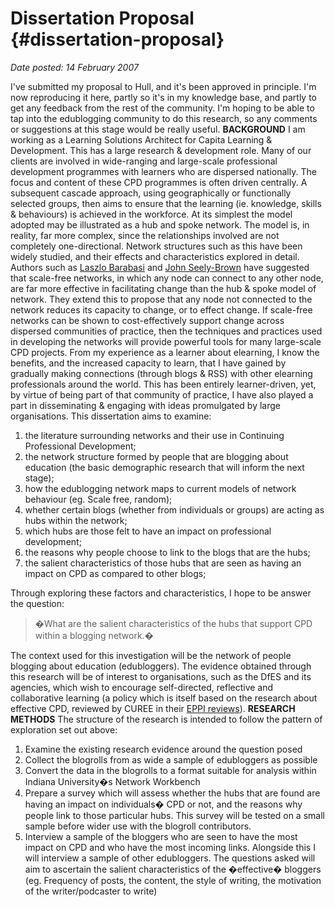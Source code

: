 # Dissertation Proposal {#dissertation-proposal}

_Date posted: 14 February 2007_

I've submitted my proposal to Hull, and it's been approved in principle. I'm now reproducing it here, partly so it's in my knowledge base, and partly to get any feedback from the rest of the community. I'm hoping to be able to tap into the edublogging community to do this research, so any comments or suggestions at this stage would be really useful. **BACKGROUND** I am working as a Learning Solutions Architect for Capita Learning & Development. This has a large research & development role. Many of our clients are involved in wide-ranging and large-scale professional development programmes with learners who are dispersed nationally. The focus and content of these CPD programmes is often driven centrally. A subsequent cascade approach, using geographically or functionally selected groups, then aims to ensure that the learning (ie. knowledge, skills & behaviours) is achieved in the workforce. At its simplest the model adopted may be illustrated as a hub and spoke network. The model is, in reality, far more complex, since the relationships involved are not completely one-directional. Network structures such as this have been widely studied, and their effects and characteristics explored in detail. Authors such as [Laszlo Barabasi](http://www.nd.edu/~alb/) and [John Seely-Brown](http://www.johnseelybrown.com/) have suggested that scale-free networks, in which any node can connect to any other node, are far more effective in facilitating change than the hub & spoke model of network. They extend this to propose that any node not connected to the network reduces its capacity to change, or to effect change. If scale-free networks can be shown to cost-effectively support change across dispersed communities of practice, then the techniques and practices used in developing the networks will provide powerful tools for many large-scale CPD projects. From my experience as a learner about elearning, I know the benefits, and the increased capacity to learn, that I have gained by gradually making connections (through blogs & RSS) with other elearning professionals around the world. This has been entirely learner-driven, yet, by virtue of being part of that community of practice, I have also played a part in disseminating & engaging with ideas promulgated by large organisations. This dissertation aims to examine:

1.  the literature surrounding networks and their use in Continuing Professional Development;
2.  the network structure formed by people that are blogging about education (the basic demographic research that will inform the next stage);
3.  how the edublogging network maps to current models of network behaviour (eg. Scale free, random);
4.  whether certain blogs (whether from individuals or groups) are acting as hubs within the network;
5.  which hubs are those felt to have an impact on professional development;
6.  the reasons why people choose to link to the blogs that are the hubs;
7.  the salient characteristics of those hubs that are seen as having an impact on CPD as compared to other blogs;

Through exploring these factors and characteristics, I hope to be answer the question:

> �What are the salient characteristics of the hubs that support CPD within a blogging network.�

The context used for this investigation will be the network of people blogging about education (edubloggers). The evidence obtained through this research will be of interest to organisations, such as the DfES and its agencies, which wish to encourage self-directed, reflective and collaborative learning (a policy which is itself based on the research about effective CPD, reviewed by CUREE in their [EPPI reviews](http://eppi.ioe.ac.uk/cms/Default.aspx?tabid=159)). **RESEARCH METHODS** The structure of the research is intended to follow the pattern of exploration set out above:

1.  Examine the existing research evidence around the question posed
2.  Collect the blogrolls from as wide a sample of edubloggers as possible
3.  Convert the data in the blogrolls to a format suitable for analysis within Indiana University�s Network Workbench
4.  Prepare a survey which will assess whether the hubs that are found are having an impact on individuals� CPD or not, and the reasons why people link to those particular hubs. This survey will be tested on a small sample before wider use with the blogroll contributors.
5.  Interview a sample of the bloggers who are seen to have the most impact on CPD and who have the most incoming links. Alongside this I will interview a sample of other edubloggers. The questions asked will aim to ascertain the salient characteristics of the �effective� bloggers (eg. Frequency of posts, the content, the style of writing, the motivation of the writer/podcaster to write)
